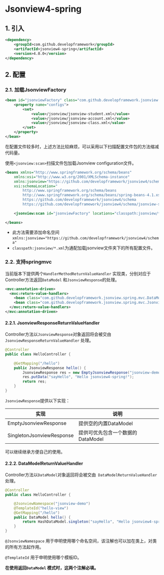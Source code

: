 # Jsonview4-spring

## 1. 引入

```xml
<dependency>
	<groupId>com.github.developframework</groupId>
	<artifactId>jsonview4-spring</artifactId>
	<version>4.0.0</version>
</dependency>
```

## 2. 配置

### 2.1. 加载JsonviewFactory

```xml
<bean id="jsonviewFactory" class="com.github.developframework.jsonview.spring.JsonviewFactoryFactoryBean">
	<property name="configs">
		<set>
			<value>/jsonview/jsonview-student.xml</value>
			<value>/jsonview/jsonview-account.xml</value>
			<value>/jsonview/jsonview-class.xml</value>
		</set>
	</property>
</bean>
```

在配置文件较多时，上述方法比较麻烦，可以采用以下扫描配置文件包的方法缩减代码量。

使用`<jsonview:scan>`扫描文件包加载Jsonview configuration文件。

```xml
<beans xmlns="http://www.springframework.org/schema/beans"
	xmlns:xsi="http://www.w3.org/2001/XMLSchema-instance"
	xmlns:jsonview="https://github.com/developframework/jsonview4/schema"
	xsi:schemaLocation="
		http://www.springframework.org/schema/beans
		http://www.springframework.org/schema/beans/spring-beans-4.1.xsd
		https://github.com/developframework/jsonview4/schema
		https://github.com/developframework/jsonview4/schema/jsonview-spring.xsd">	
	
	<jsonview:scan id="jsonviewFactory" locations="classpath:jsonview/*.xml" />
	
</beans>
```

- 此方法需要添加命名空间`xmlns:jsonview="https://github.com/developframework/jsonview4/schema"`
- `classpath:jsonview/*.xml`为通配加载jsonview文件夹下的所有配置文件。

### 2.2. 支持springmvc

当前版本下提供两个`HandlerMethodReturnValueHandler` 实现类，分别对应于Controller方法返回`DataModel` 和`JsonviewResponse`的处理。

```xml
<mvc:annotation-driven>
  <mvc:return-value-handlers>  
    <bean class="com.github.developframework.jsonview.spring.mvc.DataModelReturnValueHandler" />
    <bean class="com.github.developframework.jsonview.spring.mvc.JsonviewResponseReturnValueHandler" />
  </mvc:return-value-handlers>  
</mvc:annotation-driven>
```

#### 2.2.1. JsonviewResponseReturnValueHandler

Controller方法以`JsonviewResponse`对象返回将会被交由` JsonviewResponseReturnValueHandler` 处理。

```java
@Controller
public class HelloController {
    
    @GetMapping("/hello")
    public JsonviewResponse hello() {
        JsonviewResponse res = new EmptyJsonviewResponse("jsonview-demo", "hello-view");
        res.putData("sayHello", "Hello jsonview4-spring!");
        return res;
    }
}
```

`JsonviewResponse`提供以下实现：

| 实现                        | 说明                    |
| ------------------------- | --------------------- |
| EmptyJsonviewResponse     | 提供空的内置DataModel       |
| SingletonJsonviewResponse | 提供可优先包含一个数据的DataModel |

可以继续继承方便自己的使用。

#### 2.2.2. DataModelReturnValueHandler

Controller方法以`DataModel`对象返回将会被交由` DataModelReturnValueHandler` 处理。

```java
@Controller
public class HelloController {

    @JsonviewNamespace("jsonview-demo")
    @TemplateId("hello-view")
    @GetMapping("/hello")
    public DataModel hello() {
        return HashDataModel.singleton("sayHello", "Hello jsonview4-spring!");
    }
}
```

`@JsonviewNamespace` 用于申明使用哪个命名空间，该注解也可以加在类上，对类的所有方法起作用。

`@TemplateId` 用于申明使用哪个模板ID。

**在使用返回`DataModel` 模式时，这两个注解必填。**

